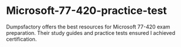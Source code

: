 # Microsoft-77-420-practice-test
Dumpsfactory offers the best resources for Microsoft 77-420 exam preparation. Their study guides and practice tests ensured I achieved certification.
